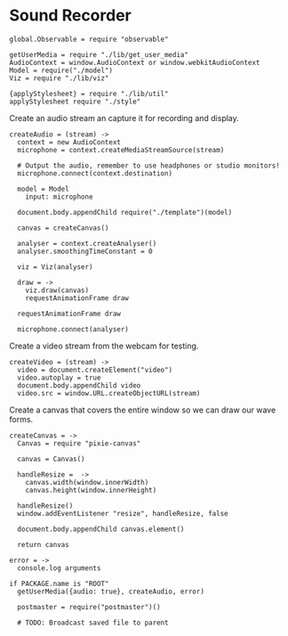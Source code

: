 Sound Recorder
==============

    global.Observable = require "observable"

    getUserMedia = require "./lib/get_user_media"
    AudioContext = window.AudioContext or window.webkitAudioContext
    Model = require("./model")
    Viz = require "./lib/viz"

    {applyStylesheet} = require "./lib/util"
    applyStylesheet require "./style"

Create an audio stream an capture it for recording and display.

    createAudio = (stream) ->
      context = new AudioContext
      microphone = context.createMediaStreamSource(stream)

      # Output the audio, remember to use headphones or studio monitors!
      microphone.connect(context.destination)

      model = Model
        input: microphone

      document.body.appendChild require("./template")(model)

      canvas = createCanvas()

      analyser = context.createAnalyser()
      analyser.smoothingTimeConstant = 0

      viz = Viz(analyser)

      draw = ->
        viz.draw(canvas)
        requestAnimationFrame draw

      requestAnimationFrame draw

      microphone.connect(analyser)

Create a video stream from the webcam for testing.

    createVideo = (stream) ->
      video = document.createElement("video")
      video.autoplay = true
      document.body.appendChild video
      video.src = window.URL.createObjectURL(stream)

Create a canvas that covers the entire window so we can draw our wave forms.

    createCanvas = ->
      Canvas = require "pixie-canvas"

      canvas = Canvas()

      handleResize =  ->
        canvas.width(window.innerWidth)
        canvas.height(window.innerHeight)

      handleResize()
      window.addEventListener "resize", handleResize, false

      document.body.appendChild canvas.element()

      return canvas

    error = ->
      console.log arguments

    if PACKAGE.name is "ROOT"
      getUserMedia({audio: true}, createAudio, error)

      postmaster = require("postmaster")()

      # TODO: Broadcast saved file to parent
